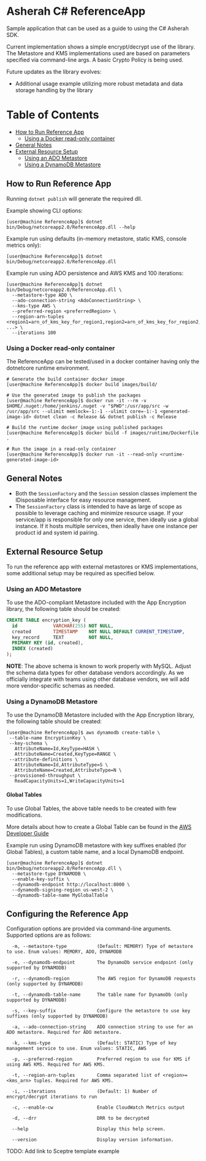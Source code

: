 # Asherah C# ReferenceApp

Sample application that can be used as a guide to using the C# Asherah SDK.

Current implementation shows a simple encrypt/decrypt use of the library. The Metastore and KMS implementations used are based on parameters specified via command-line args. A basic Crypto Policy is being used.

Future updates as the library evolves:

- Additional usage example utilizing more robust metadata and data storage handling by the library

Table of Contents
=================

  * [How to Run Reference App](#how-to-run-reference-app)
    * [Using a Docker read-only container](#using-a-docker-read-only-container)
  * [General Notes](#general-notes)
  * [External Resource Setup](#external-resource-setup)
    * [Using an ADO Metastore](#using-an-ado-metastore)
    * [Using a DynamoDB Metastore](#using-a-dynamodb-metastore)

## How to Run Reference App

Running `dotnet publish` will generate the required dll.

Example showing CLI options:

```console
[user@machine ReferenceApp]$ dotnet bin/Debug/netcoreapp2.0/ReferenceApp.dll --help
```

Example run using defaults (in-memory metastore, static KMS, console metrics only):

```console
[user@machine ReferenceApp]$ dotnet bin/Debug/netcoreapp2.0/ReferenceApp.dll
 ```

Example run using ADO persistence and AWS KMS and 100 iterations:

```console
[user@machine ReferenceApp]$ dotnet bin/Debug/netcoreapp2.0/ReferenceApp.dll \ 
  --metastore-type ADO \
  --ado-connection-string <AdoConnectionString> \
  --kms-type AWS \
  --preferred-region <preferredRegion> \
  --region-arn-tuples <region1=arn_of_kms_key_for_region1,region2=arn_of_kms_key_for_region2, ...> \
  --iterations 100
 ```
 
### Using a Docker read-only container

The ReferenceApp can be tested/used in a docker container having only the dotnetcore runtime environment.
```console
# Generate the build container docker image
[user@machine ReferenceApp]$ docker build images/build/

# Use the generated image to publish the packages
[user@machine ReferenceApp]$ docker run -it --rm -v $HOME/.nuget:/home/jenkins/.nuget -v "$PWD":/usr/app/src -w /usr/app/src --ulimit memlock=-1:-1 --ulimit core=-1:-1 <generated-image-id> dotnet clean -c Release && dotnet publish -c Release

# Build the runtime docker image using published packages
[user@machine ReferenceApp]$ docker build -f images/runtime/Dockerfile .

# Run the image in a read-only container
[user@machine ReferenceApp]$ docker run -it --read-only <runtime-generated-image-id>
```

## General Notes

- Both the `SessionFactory` and the `Session` session classes implement
  the IDisposable interface for easy resource management.
- The `SessionFactory` class is intended to have as large of scope as possible to leverage caching and minimize resource usage. If your service/app is responsible for only one service, then ideally use a global instance. If it hosts multiple services, then ideally have one instance per product id and system id pairing.

## External Resource Setup
To run the reference app with external metastores or KMS implementations, some additional setup may be required as specified below.

### Using an ADO Metastore

To use the ADO-compliant Metastore included with the App Encryption library, the following table should be created:

``` sql
CREATE TABLE encryption_key (
  id             VARCHAR(255) NOT NULL,
  created        TIMESTAMP    NOT NULL DEFAULT CURRENT_TIMESTAMP,
  key_record     TEXT         NOT NULL,
  PRIMARY KEY (id, created),
  INDEX (created)
);

```
**NOTE**: The above schema is known to work properly with MySQL. Adjust the schema data types for other database vendors accordingly. As we officially integrate with teams using other database vendors, we will add more vendor-specific schemas as needed.

### Using a DynamoDB Metastore
To use the DynamoDB Metastore included with the App Encryption library, the following table should be created:

``` console
[user@machine ReferenceApp]$ aws dynamodb create-table \
 --table-name EncryptionKey \
 --key-schema \
   AttributeName=Id,KeyType=HASH \
   AttributeName=Created,KeyType=RANGE \
 --attribute-definitions \
   AttributeName=Id,AttributeType=S \
   AttributeName=Created,AttributeType=N \
 --provisioned-throughput \
   ReadCapacityUnits=1,WriteCapacityUnits=1
```

#### Global Tables

To use Global Tables, the above table needs to be created with few modifications.

More details about how to create a Global Table can be found in the
[AWS Developer Guide](https://docs.aws.amazon.com/amazondynamodb/latest/developerguide/globaltables.tutorial.html)

Example run using DynamoDB metastore with key suffixes enabled (for Global Tables), a custom table name, and a
local DynamoDB endpoint.

```console
[user@machine ReferenceApp]$ dotnet bin/Debug/netcoreapp2.0/ReferenceApp.dll \
  --metastore-type DYNAMODB \
  --enable-key-suffix \
  --dynamodb-endpoint http://localhost:8000 \
  --dynamodb-signing-region us-west-2 \
  --dynamodb-table-name MyGlobalTable
``` 

## Configuring the Reference App
Configuration options are provided via command-line arguments. Supported options are as
follows:

```console
  -m, --metastore-type           (Default: MEMORY) Type of metastore to use. Enum values: MEMORY, ADO, DYNAMODB

  -e, --dynamodb-endpoint        The DynamoDb service endpoint (only supported by DYNAMODB)

  -r, --dynamodb-region          The AWS region for DynamoDB requests (only supported by DYNAMODB)

  -t, --dynamodb-table-name      The table name for DynamoDb (only supported by DYNAMODB)

  -s, --key-suffix               Configure the metastore to use key suffixes (only supported by DYNAMODB)

  -a, --ado-connection-string    ADO connection string to use for an ADO metastore. Required for ADO metastore.

  -k, --kms-type                 (Default: STATIC) Type of key management service to use. Enum values: STATIC, AWS

  -p, --preferred-region         Preferred region to use for KMS if using AWS KMS. Required for AWS KMS.

  -t, --region-arn-tuples        Comma separated list of <region>=<kms_arn> tuples. Required for AWS KMS.

  -i, --iterations               (Default: 1) Number of encrypt/decrypt iterations to run

  -c, --enable-cw                Enable CloudWatch Metrics output

  -d, --drr                      DRR to be decrypted

  --help                         Display this help screen.

  --version                      Display version information.
```

TODO: Add link to Sceptre template example  
